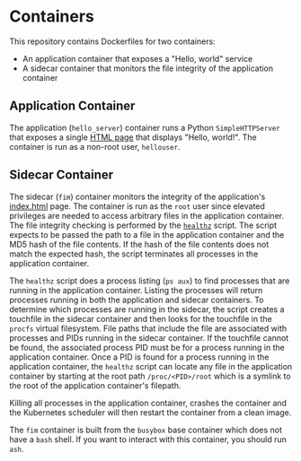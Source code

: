 # Containers
This repository contains Dockerfiles for two containers:
* An application container that exposes a "Hello, world" service
* A sidecar container that monitors the file integrity of the application container

## Application Container
The application (`hello_server`) container runs a Python `SimpleHTTPServer` that exposes a single [HTML page](./hello_server/index.html) that displays "Hello, world!".
The container is run as a non-root user, `hellouser`.

## Sidecar Container
The sidecar (`fim`) container monitors the integrity of the application's [index.html](./hello_server/index.html) page. The container is run as the `root` user since elevated
privileges are needed to access arbitrary files in the application container. The file integrity checking is performed by the [`healthz`](./fim/healthz) script. The
script expects to be passed the path to a file in the application container and the MD5 hash of the file contents. If the hash of the file contents does not match the
expected hash, the script terminates all processes in the application container.

The `healthz` script does a process listing (`ps aux`) to find processes that are running in the application container. Listing the processes will return processes
running in both the application and sidecar containers. To determine which processes are running in the sidecar, the script creates a touchfile in the sidecar
container and then looks for the touchfile in the `procfs` virtual filesystem. File paths that include the file are associated with processes and PIDs running in
the sidecar container. If the touchfile cannot be found, the associated process PID must be for a process running in the application container. Once a PID is found for
a process running in the application container, the `healthz` script can locate any file in the application container by starting at the root path `/proc/<PID>/root`
which is a symlink to the root of the application container's filepath.

Killing all processes in the application container, crashes the container and the Kubernetes scheduler will then restart the container from a clean image.

The `fim` container is built from the `busybox` base container which does not have a `bash` shell. If you want to interact with this container, you should run `ash`.
